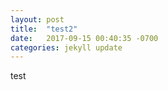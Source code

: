 ```yaml
---
layout: post
title:  "test2"
date:   2017-09-15 00:40:35 -0700
categories: jekyll update
---
```



test
